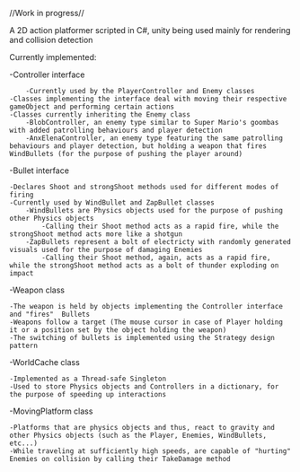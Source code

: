 //Work in progress//

A 2D action platformer scripted in C#, unity being used mainly for rendering and collision detection

Currently implemented:

  -Controller interface
	
    	-Currently used by the PlayerController and Enemy classes
    -Classes implementing the interface deal with moving their respective gameObject and performing certain actions
    -Classes currently inheriting the Enemy class
        -BlobController, an enemy type similar to Super Mario's goombas with added patrolling behaviours and player detection
        -AnxElenaController, an enemy type featuring the same patrolling behaviours and player detection, but holding a weapon that fires WindBullets (for the purpose of pushing the player around) 
    
  -Bullet interface
	
    -Declares Shoot and strongShoot methods used for different modes of firing
    -Currently used by WindBullet and ZapBullet classes
        -WindBullets are Physics objects used for the purpose of pushing other Physics objects
            -Calling their Shoot method acts as a rapid fire, while the strongShoot method acts more like a shotgun
        -ZapBullets represent a bolt of electricty with randomly generated visuals used for the purpose of damaging Enemies
            -Calling their Shoot method, again, acts as a rapid fire, while the strongShoot method acts as a bolt of thunder exploding on impact
    
  -Weapon class
	
    -The weapon is held by objects implementing the Controller interface and "fires"  Bullets
    -Weapons follow a target (The mouse cursor in case of Player holding it or a position set by the object holding the weapon)
    -The switching of bullets is implemented using the Strategy design pattern
  
  -WorldCache class
	
    -Implemented as a Thread-safe Singleton
    -Used to store Physics objects and Controllers in a dictionary, for the purpose of speeding up interactions
    
  -MovingPlatform class
	
    -Platforms that are physics objects and thus, react to gravity and other Physics objects (such as the Player, Enemies, WindBullets, etc...)
    -While traveling at sufficiently high speeds, are capable of "hurting" Enemies on collision by calling their TakeDamage method

